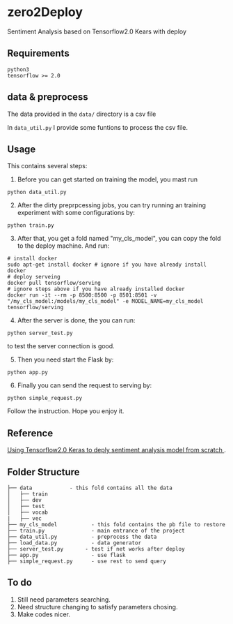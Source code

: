 # zero2Deploy
Sentiment Analysis based on Tensorflow2.0 Kears with deploy

## Requirements
```
python3
tensorflow >= 2.0
```

## data & preprocess
The data provided in the `data/` directory is a csv file

In `data_util.py` I provide some funtions to process the csv file.

## Usage
This contains several steps:
1. Before you can get started on training the model, you mast run
```
python data_util.py
```

2. After the dirty preprpcessing jobs, you can try running an training experiment with some configurations by:
```
python train.py
```

3. After that, you get a fold named "my_cls_model", you can copy the fold to the deploy machine.  And run:
```
# install docker
sudo apt-get install docker # ignore if you have already install docker
# deploy serveing 
docker pull tensorflow/serving
# ignore steps above if you have already installed docker
docker run -it --rm -p 8500:8500 -p 8501:8501 -v "/my_cls_model:/models/my_cls_model" -e MODEL_NAME=my_cls_model tensorflow/serving
```

4. After the server is done, the you can run:
```
python server_test.py
```
to test the server connection is good.

5. Then you need start the Flask by:
```
python app.py
```
6. Finally you can send the request to serving by:
```
python simple_request.py
```

Follow the instruction. Hope you enjoy it.

## Reference 
[Using Tensorflow2.0 Keras to deply sentiment analysis model from scratch ](https://zhuanlan.zhihu.com/p/92350972).

## Folder Structure
```
├── data            - this fold contains all the data
│   ├── train
│   ├── dev
│   ├── test
│   ├── vocab
|   ├── vec
├── my_cls_model           - this fold contains the pb file to restore
├── train.py               - main entrance of the project
├── data_util.py           - preprocess the data
├── load_data.py           - data generator
├── server_test.py       - test if net works after deploy 
├── app.py                 - use flask  
├── simple_request.py      - use rest to send query
```

## To do
1. Still need parameters searching.
2. Need structure changing to satisfy parameters chosing.
3. Make codes nicer.
